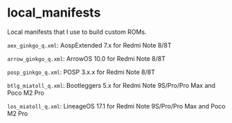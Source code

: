 # local_manifests
Local manifests that I use to build custom ROMs.

`aex_ginkgo_q.xml`: AospExtended 7.x for Redmi Note 8/8T

`arrow_ginkgo_q.xml`: ArrowOS 10.0 for Redmi Note 8/8T

`posp_ginkgo_q.xml`: POSP 3.x.x for Redmi Note 8/8T

`btlg_miatoll_q.xml`: Bootleggers 5.x for Redmi Note 9S/Pro/Pro Max and Poco M2 Pro

`los_miatoll_q.xml`: LineageOS 17.1 for Redmi Note 9S/Pro/Pro Max and Poco M2 Pro